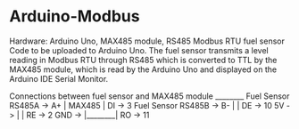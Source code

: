 # Arduino-Modbus

Hardware: Arduino Uno, MAX485 module, RS485 Modbus RTU fuel sensor
Code to be uploaded to Arduino Uno. The fuel sensor transmits a level reading in Modbus RTU through RS485 which is converted to TTL by the MAX485 module, which is read by the Arduino Uno and displayed on the Arduino IDE Serial Monitor.

Connections between fuel sensor and MAX485 module
                          ________
Fuel Sensor RS485A -> A+ | MAX485 | DI -> 3
Fuel Sensor RS485B -> B- |        | DE -> 10
                   5V -> |        | RE -> 2
                  GND -> |________| RO -> 11
